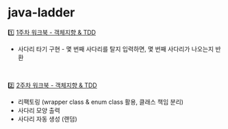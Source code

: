 # java-ladder


1️⃣ [1주차 워크북 - 객체지향 & TDD](https://fearless-texture-68a.notion.site/Server-1-TDD-6217f41959a64c9aba99c4d724d49e6c)
- 사다리 타기 구현 - 몇 번째 사다리를 탈지 입력하면, 몇 번째 사다리가 나오는지 반환
<br/>


2️⃣ [2주차 워크북 - 객체지향 & TDD](https://fearless-texture-68a.notion.site/Server-2-TDD-32f35f58618e4f93bf27937177f66be5)
- 리팩토링 (wrapper class & enum class 활용, 클래스 책임 분리)
- 사다리 모양 출력
- 사다리 자동 생성 (랜덤)
